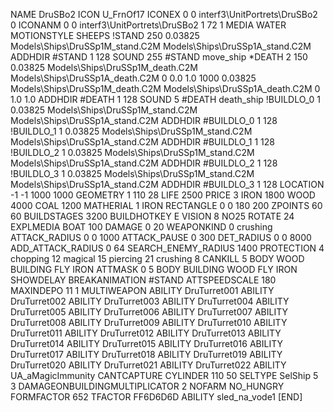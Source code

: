 NAME DruSBo2
ICON U_FrnOf17
ICONEX 0 0 interf3\UnitPortrets\DruSBo2 0
ICONANM 0 0 interf3\UnitPortrets\DruSBo2 1 72 1
MEDIA WATER
MOTIONSTYLE SHEEPS
!STAND   250 0.03825 Models\Ships\DruSSp1M_stand.C2M Models\Ships\DruSSp1A_stand.C2M
ADDHDIR #STAND 1 128
SOUND 255 #STAND move_ship
*DEATH  2  150 0.03825 Models\Ships\DruSSp1M_death.C2M Models\Ships\DruSSp1A_death.C2M 0 0.0 1.0 1000 0.03825 Models\Ships\DruSSp1M_death.C2M Models\Ships\DruSSp1A_death.C2M 0 1.0 1.0
ADDHDIR #DEATH 1 128 
SOUND 5 #DEATH death_ship
!BUILDLO_0 1 0.03825 Models\Ships\DruSSp1M_stand.C2M Models\Ships\DruSSp1A_stand.C2M
ADDHDIR #BUILDLO_0 1 128
!BUILDLO_1 1 0.03825 Models\Ships\DruSSp1M_stand.C2M Models\Ships\DruSSp1A_stand.C2M
ADDHDIR #BUILDLO_1 1 128
!BUILDLO_2 1 0.03825 Models\Ships\DruSSp1M_stand.C2M Models\Ships\DruSSp1A_stand.C2M
ADDHDIR #BUILDLO_2 1 128
!BUILDLO_3 1 0.03825 Models\Ships\DruSSp1M_stand.C2M Models\Ships\DruSSp1A_stand.C2M
ADDHDIR #BUILDLO_3 1 128
LOCATION -1 -1 1000 1000
GEOMETRY 1 110 28
LIFE     2500
PRICE 3 IRON 1800 WOOD 4000 COAL 1200
MATHERIAL 1 IRON
RECTANGLE 0 0 180 200
ZPOINTS   60 60
BUILDSTAGES 3200
BUILDHOTKEY		E
VISION 8
NO25
ROTATE 24
EXPLMEDIA BOAT 100
DAMAGE   0 20
WEAPONKIND 0 crushing
ATTACK_RADIUS 0 0 1000
ATTACK_PAUSE 0 300
DET_RADIUS 0 0 8000
ADD_ATTACK_RADIUS 0 64
SEARCH_ENEMY_RADIUS 1400
PROTECTION 4 chopping 12 magical 15 piercing 21 crushing 8
CANKILL   5 BODY WOOD BUILDING FLY IRON
ATTMASK 0 5 BODY BUILDING WOOD FLY IRON
SHOWDELAY
BREAKANIMATION #STAND
ATTSPEEDSCALE 180
MAXINDEPO 11 1
MULTIWEAPON
ABILITY DruTurret001
ABILITY DruTurret002
ABILITY DruTurret003
ABILITY DruTurret004
ABILITY DruTurret005
ABILITY DruTurret006
ABILITY DruTurret007
ABILITY DruTurret008
ABILITY DruTurret009
ABILITY DruTurret010
ABILITY DruTurret011
ABILITY DruTurret012
ABILITY DruTurret013
ABILITY DruTurret014
ABILITY DruTurret015
ABILITY DruTurret016
ABILITY DruTurret017
ABILITY DruTurret018
ABILITY DruTurret019
ABILITY DruTurret020
ABILITY DruTurret021
ABILITY DruTurret022
ABILITY	UA_aMagicImmunity
CANTCAPTURE
CYLINDER 110 50
SELTYPE SelShip 5 3
DAMAGEONBUILDINGMULTIPLICATOR 2
NOFARM
NO_HUNGRY
FORMFACTOR 652
TFACTOR FF6D6D6D
ABILITY sled_na_vode1
[END]
